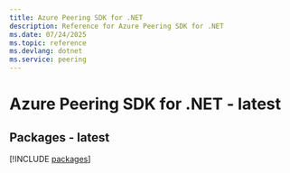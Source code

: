 ```yaml
---
title: Azure Peering SDK for .NET
description: Reference for Azure Peering SDK for .NET
ms.date: 07/24/2025
ms.topic: reference
ms.devlang: dotnet
ms.service: peering
---
```

# Azure Peering SDK for .NET - latest
## Packages - latest
[!INCLUDE [packages](peering-index.md)]